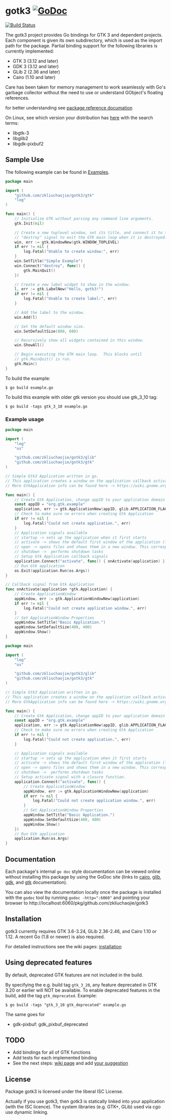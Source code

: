 gotk3 [![GoDoc](https://godoc.org/github.com/zkliuchaojie/gotk3?status.svg)](https://godoc.org/github.com/zkliuchaojie/gotk3)
=====

[![Build Status](https://travis-ci.org/gotk3/gotk3.svg?branch=master)](https://travis-ci.org/gotk3/gotk3)

The gotk3 project provides Go bindings for GTK 3 and dependent
projects.  Each component is given its own subdirectory, which is used
as the import path for the package.  Partial binding support for the
following libraries is currently implemented:

- GTK 3 (3.12 and later)
- GDK 3 (3.12 and later)
- GLib 2 (2.36 and later)
- Cairo (1.10 and later)

Care has been taken for memory management to work seamlessly with Go's
garbage collector without the need to use or understand GObject's
floating references.

for better understanding see
[package reference documation](https://pkg.go.dev/github.com/zkliuchaojie/gotk3/gtk?tab=doc)

On Linux, see which version your distribution has [here](https://pkgs.org) with the search terms:
* libgtk-3
* libglib2
* libgdk-pixbuf2

## Sample Use

The following example can be found in [Examples](https://github.com/zkliuchaojie/gotk3-examples/).

```Go
package main

import (
    "github.com/zkliuchaojie/gotk3/gtk"
    "log"
)

func main() {
    // Initialize GTK without parsing any command line arguments.
    gtk.Init(nil)

    // Create a new toplevel window, set its title, and connect it to the
    // "destroy" signal to exit the GTK main loop when it is destroyed.
    win, err := gtk.WindowNew(gtk.WINDOW_TOPLEVEL)
    if err != nil {
        log.Fatal("Unable to create window:", err)
    }
    win.SetTitle("Simple Example")
    win.Connect("destroy", func() {
        gtk.MainQuit()
    })

    // Create a new label widget to show in the window.
    l, err := gtk.LabelNew("Hello, gotk3!")
    if err != nil {
        log.Fatal("Unable to create label:", err)
    }

    // Add the label to the window.
    win.Add(l)

    // Set the default window size.
    win.SetDefaultSize(800, 600)

    // Recursively show all widgets contained in this window.
    win.ShowAll()

    // Begin executing the GTK main loop.  This blocks until
    // gtk.MainQuit() is run.
    gtk.Main()
}
```

To build the example:

```shell
$ go build example.go
```

To build this example with older gtk version you should use gtk_3_10 tag:

```shell
$ go build -tags gtk_3_10 example.go
```

### Example usage

```Go
package main

import (
    "log"
    "os"

    "github.com/zkliuchaojie/gotk3/glib"
    "github.com/zkliuchaojie/gotk3/gtk"
)

// Simple Gtk3 Application written in go.
// This application creates a window on the application callback activate.
// More GtkApplication info can be found here -> https://wiki.gnome.org/HowDoI/GtkApplication

func main() {
    // Create Gtk Application, change appID to your application domain name reversed.
    const appID = "org.gtk.example"
    application, err := gtk.ApplicationNew(appID, glib.APPLICATION_FLAGS_NONE)
    // Check to make sure no errors when creating Gtk Application
    if err != nil {
        log.Fatal("Could not create application.", err)
    }
    // Application signals available
    // startup -> sets up the application when it first starts
    // activate -> shows the default first window of the application (like a new document). This corresponds to the application being launched by the desktop environment.
    // open -> opens files and shows them in a new window. This corresponds to someone trying to open a document (or documents) using the application from the file browser, or similar.
    // shutdown ->  performs shutdown tasks
    // Setup Gtk Application callback signals
    application.Connect("activate", func() { onActivate(application) })
    // Run Gtk application
    os.Exit(application.Run(os.Args))
}

// Callback signal from Gtk Application
func onActivate(application *gtk.Application) {
    // Create ApplicationWindow
    appWindow, err := gtk.ApplicationWindowNew(application)
    if err != nil {
        log.Fatal("Could not create application window.", err)
    }
    // Set ApplicationWindow Properties
    appWindow.SetTitle("Basic Application.")
    appWindow.SetDefaultSize(400, 400)
    appWindow.Show()
}
```

```Go
package main

import (
    "log"
    "os"

    "github.com/zkliuchaojie/gotk3/glib"
    "github.com/zkliuchaojie/gotk3/gtk"
)

// Simple Gtk3 Application written in go.
// This application creates a window on the application callback activate.
// More GtkApplication info can be found here -> https://wiki.gnome.org/HowDoI/GtkApplication

func main() {
    // Create Gtk Application, change appID to your application domain name reversed.
    const appID = "org.gtk.example"
    application, err := gtk.ApplicationNew(appID, glib.APPLICATION_FLAGS_NONE)
    // Check to make sure no errors when creating Gtk Application
    if err != nil {
        log.Fatal("Could not create application.", err)
    }

    // Application signals available
    // startup -> sets up the application when it first starts
    // activate -> shows the default first window of the application (like a new document). This corresponds to the application being launched by the desktop environment.
    // open -> opens files and shows them in a new window. This corresponds to someone trying to open a document (or documents) using the application from the file browser, or similar.
    // shutdown ->  performs shutdown tasks
    // Setup activate signal with a closure function.
    application.Connect("activate", func() {
        // Create ApplicationWindow
        appWindow, err := gtk.ApplicationWindowNew(application)
        if err != nil {
            log.Fatal("Could not create application window.", err)
        }
        // Set ApplicationWindow Properties
        appWindow.SetTitle("Basic Application.")
        appWindow.SetDefaultSize(400, 400)
        appWindow.Show()
    })
    // Run Gtk application
    application.Run(os.Args)
}
```

## Documentation

Each package's internal `go doc` style documentation can be viewed
online without installing this package by using the GoDoc site (links
to [cairo](http://godoc.org/github.com/zkliuchaojie/gotk3/cairo),
[glib](http://godoc.org/github.com/zkliuchaojie/gotk3/glib),
[gdk](http://godoc.org/github.com/zkliuchaojie/gotk3/gdk), and
[gtk](http://godoc.org/github.com/zkliuchaojie/gotk3/gtk) documentation).

You can also view the documentation locally once the package is
installed with the `godoc` tool by running `godoc -http=":6060"` and
pointing your browser to
http://localhost:6060/pkg/github.com/zkliuchaojie/gotk3

## Installation

gotk3 currently requires GTK 3.6-3.24, GLib 2.36-2.46, and
Cairo 1.10 or 1.12.  A recent Go (1.8 or newer) is also required.

For detailed instructions see the wiki pages: [installation](https://github.com/zkliuchaojie/gotk3/wiki#installation)

## Using deprecated features

By default, deprecated GTK features are not included in the build.

By specifying the e.g. build tag `gtk_3_20`, any feature deprecated in GTK 3.20 or earlier will NOT be available.
To enable deprecated features in the build, add the tag `gtk_deprecated`.
Example:
```shell
$ go build -tags "gtk_3_10 gtk_deprecated" example.go
```

The same goes for
* gdk-pixbuf: gdk_pixbuf_deprecated

## TODO

- Add bindings for all of GTK functions
- Add tests for each implemented binding
- See the next steps: [wiki page](https://github.com/zkliuchaojie/gotk3/wiki/The-future-and-what-happens-next) and add [your suggestion](https://github.com/zkliuchaojie/gotk3/issues/576)


## License

Package gotk3 is licensed under the liberal ISC License.

Actually if you use gotk3, then gotk3 is statically linked into your application (with the ISC licence).
The system libraries (e.g. GTK+, GLib) used via cgo use dynamic linking.
